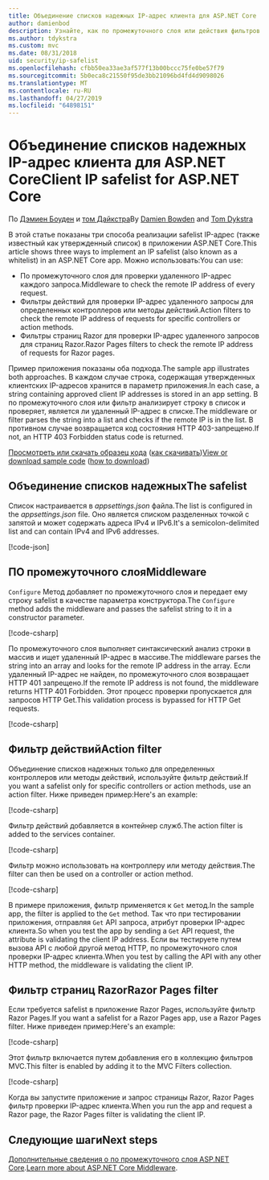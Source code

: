 ```yaml
---
title: Объединение списков надежных IP-адрес клиента для ASP.NET Core
author: damienbod
description: Узнайте, как по промежуточного слоя или действия фильтров для проверки IP-адресов на основе списка утвержденных IP-адреса записи.
ms.author: tdykstra
ms.custom: mvc
ms.date: 08/31/2018
uid: security/ip-safelist
ms.openlocfilehash: cfbb50ea33ae3af577f13b00bccc75fe0be57f79
ms.sourcegitcommit: 5b0eca8c21550f95de3bb21096bd4fd4d9098026
ms.translationtype: MT
ms.contentlocale: ru-RU
ms.lasthandoff: 04/27/2019
ms.locfileid: "64898151"
---
```

# <a name="client-ip-safelist-for-aspnet-core"></a><span data-ttu-id="c650b-103">Объединение списков надежных IP-адрес клиента для ASP.NET Core</span><span class="sxs-lookup"><span data-stu-id="c650b-103">Client IP safelist for ASP.NET Core</span></span>

<span data-ttu-id="c650b-104">По [Дэмиен Боуден](https://twitter.com/damien_bod) и [том Дайкстра](https://github.com/tdykstra)</span><span class="sxs-lookup"><span data-stu-id="c650b-104">By [Damien Bowden](https://twitter.com/damien_bod) and [Tom Dykstra](https://github.com/tdykstra)</span></span>
 
<span data-ttu-id="c650b-105">В этой статье показаны три способа реализации safelist IP-адрес (также известный как утвержденный список) в приложении ASP.NET Core.</span><span class="sxs-lookup"><span data-stu-id="c650b-105">This article shows three ways to implement an IP safelist (also known as a whitelist) in an ASP.NET Core app.</span></span> <span data-ttu-id="c650b-106">Можно использовать:</span><span class="sxs-lookup"><span data-stu-id="c650b-106">You can use:</span></span>

* <span data-ttu-id="c650b-107">По промежуточного слоя для проверки удаленного IP-адрес каждого запроса.</span><span class="sxs-lookup"><span data-stu-id="c650b-107">Middleware to check the remote IP address of every request.</span></span>
* <span data-ttu-id="c650b-108">Фильтры действий для проверки IP-адрес удаленного запросы для определенных контроллеров или методы действий.</span><span class="sxs-lookup"><span data-stu-id="c650b-108">Action filters to check the remote IP address of requests for specific controllers or action methods.</span></span>
* <span data-ttu-id="c650b-109">Фильтры страниц Razor для проверки IP-адрес удаленного запросов для страниц Razor.</span><span class="sxs-lookup"><span data-stu-id="c650b-109">Razor Pages filters to check the remote IP address of requests for Razor pages.</span></span>

<span data-ttu-id="c650b-110">Пример приложения показаны оба подхода.</span><span class="sxs-lookup"><span data-stu-id="c650b-110">The sample app illustrates both approaches.</span></span> <span data-ttu-id="c650b-111">В каждом случае строка, содержащая утвержденных клиентских IP-адресов хранится в параметр приложения.</span><span class="sxs-lookup"><span data-stu-id="c650b-111">In each case, a string containing approved client IP addresses is stored in an app setting.</span></span> <span data-ttu-id="c650b-112">В по промежуточного слоя или фильтр анализирует строку в список и проверяет, является ли удаленный IP-адрес в списке.</span><span class="sxs-lookup"><span data-stu-id="c650b-112">The middleware or filter parses the string into a list and  checks if the remote IP is in the list.</span></span> <span data-ttu-id="c650b-113">В противном случае возвращается код состояния HTTP 403-запрещено.</span><span class="sxs-lookup"><span data-stu-id="c650b-113">If not, an HTTP 403 Forbidden status code is returned.</span></span>

<span data-ttu-id="c650b-114">[Просмотреть или скачать образец кода](https://github.com/aspnet/AspNetCore.Docs/tree/master/aspnetcore/security/ip-safelist/samples/2.x/ClientIpAspNetCore) ([как скачивать](xref:index#how-to-download-a-sample))</span><span class="sxs-lookup"><span data-stu-id="c650b-114">[View or download sample code](https://github.com/aspnet/AspNetCore.Docs/tree/master/aspnetcore/security/ip-safelist/samples/2.x/ClientIpAspNetCore) ([how to download](xref:index#how-to-download-a-sample))</span></span>

## <a name="the-safelist"></a><span data-ttu-id="c650b-115">Объединение списков надежных</span><span class="sxs-lookup"><span data-stu-id="c650b-115">The safelist</span></span>

<span data-ttu-id="c650b-116">Список настраивается в *appsettings.json* файла.</span><span class="sxs-lookup"><span data-stu-id="c650b-116">The list is configured in the *appsettings.json* file.</span></span> <span data-ttu-id="c650b-117">Оно является списком разделенных точкой с запятой и может содержать адреса IPv4 и IPv6.</span><span class="sxs-lookup"><span data-stu-id="c650b-117">It's a semicolon-delimited list and can contain IPv4 and IPv6 addresses.</span></span>

[!code-json[](ip-safelist/samples/2.x/ClientIpAspNetCore/appsettings.json?highlight=2)]

## <a name="middleware"></a><span data-ttu-id="c650b-118">ПО промежуточного слоя</span><span class="sxs-lookup"><span data-stu-id="c650b-118">Middleware</span></span>

<span data-ttu-id="c650b-119">`Configure` Метод добавляет по промежуточного слоя и передает ему строку safelist в качестве параметра конструктора.</span><span class="sxs-lookup"><span data-stu-id="c650b-119">The `Configure` method adds the middleware and passes the safelist string to it in a constructor parameter.</span></span>

[!code-csharp[](ip-safelist/samples/2.x/ClientIpAspNetCore/Startup.cs?name=snippet_Configure&highlight=7)]

<span data-ttu-id="c650b-120">По промежуточного слоя выполняет синтаксический анализ строки в массив и ищет удаленный IP-адрес в массиве.</span><span class="sxs-lookup"><span data-stu-id="c650b-120">The middleware parses the string into an array and looks for the remote IP address in the array.</span></span> <span data-ttu-id="c650b-121">Если удаленный IP-адрес не найден, по промежуточного слоя возвращает HTTP 401 запрещено.</span><span class="sxs-lookup"><span data-stu-id="c650b-121">If the remote IP address is not found, the middleware returns HTTP 401 Forbidden.</span></span> <span data-ttu-id="c650b-122">Этот процесс проверки пропускается для запросов HTTP Get.</span><span class="sxs-lookup"><span data-stu-id="c650b-122">This validation process is bypassed for HTTP Get requests.</span></span>

[!code-csharp[](ip-safelist/samples/2.x/ClientIpAspNetCore/AdminSafeListMiddleware.cs?name=snippet_ClassOnly)]

## <a name="action-filter"></a><span data-ttu-id="c650b-123">Фильтр действий</span><span class="sxs-lookup"><span data-stu-id="c650b-123">Action filter</span></span>

<span data-ttu-id="c650b-124">Объединение списков надежных только для определенных контроллеров или методы действий, используйте фильтр действий.</span><span class="sxs-lookup"><span data-stu-id="c650b-124">If you want a safelist only for specific controllers or action methods, use an action filter.</span></span> <span data-ttu-id="c650b-125">Ниже приведен пример:</span><span class="sxs-lookup"><span data-stu-id="c650b-125">Here's an example:</span></span> 

[!code-csharp[](ip-safelist/samples/2.x/ClientIpAspNetCore/Filters/ClientIdCheckFilter.cs)]

<span data-ttu-id="c650b-126">Фильтр действий добавляется в контейнер служб.</span><span class="sxs-lookup"><span data-stu-id="c650b-126">The action filter is added to the services container.</span></span>

[!code-csharp[](ip-safelist/samples/2.x/ClientIpAspNetCore/Startup.cs?name=snippet_ConfigureServices&highlight=3)]

<span data-ttu-id="c650b-127">Фильтр можно использовать на контроллеру или методу действия.</span><span class="sxs-lookup"><span data-stu-id="c650b-127">The filter can then be used on a controller or action method.</span></span>

[!code-csharp[](ip-safelist/samples/2.x/ClientIpAspNetCore/Controllers/ValuesController.cs?name=snippet_Filter&highlight=1)]

<span data-ttu-id="c650b-128">В примере приложения, фильтр применяется к `Get` метод.</span><span class="sxs-lookup"><span data-stu-id="c650b-128">In the sample app, the filter is applied to the `Get` method.</span></span> <span data-ttu-id="c650b-129">Так что при тестировании приложения, отправляя `Get` API запроса, атрибут проверки IP-адрес клиента.</span><span class="sxs-lookup"><span data-stu-id="c650b-129">So when you test the app by sending a `Get` API request, the attribute is validating the client IP address.</span></span> <span data-ttu-id="c650b-130">Если вы тестируете путем вызова API с любой другой метод HTTP, по промежуточного слоя проверки IP-адрес клиента.</span><span class="sxs-lookup"><span data-stu-id="c650b-130">When you test by calling the API with any other HTTP method, the middleware is validating the client IP.</span></span>

## <a name="razor-pages-filter"></a><span data-ttu-id="c650b-131">Фильтр страниц Razor</span><span class="sxs-lookup"><span data-stu-id="c650b-131">Razor Pages filter</span></span> 

<span data-ttu-id="c650b-132">Если требуется safelist в приложение Razor Pages, используйте фильтр Razor Pages.</span><span class="sxs-lookup"><span data-stu-id="c650b-132">If you want a safelist for a Razor Pages app, use a Razor Pages filter.</span></span> <span data-ttu-id="c650b-133">Ниже приведен пример:</span><span class="sxs-lookup"><span data-stu-id="c650b-133">Here's an example:</span></span> 

[!code-csharp[](ip-safelist/samples/2.x/ClientIpAspNetCore/Filters/ClientIdCheckPageFilter.cs)]

<span data-ttu-id="c650b-134">Этот фильтр включается путем добавления его в коллекцию фильтров MVC.</span><span class="sxs-lookup"><span data-stu-id="c650b-134">This filter is enabled by adding it to the MVC Filters collection.</span></span>

[!code-csharp[](ip-safelist/samples/2.x/ClientIpAspNetCore/Startup.cs?name=snippet_ConfigureServices&highlight=7-9)]

<span data-ttu-id="c650b-135">Когда вы запустите приложение и запрос страницы Razor, Razor Pages фильтр проверки IP-адрес клиента.</span><span class="sxs-lookup"><span data-stu-id="c650b-135">When you run the app and request a Razor page, the Razor Pages filter is validating the client IP.</span></span>

## <a name="next-steps"></a><span data-ttu-id="c650b-136">Следующие шаги</span><span class="sxs-lookup"><span data-stu-id="c650b-136">Next steps</span></span>

<span data-ttu-id="c650b-137">[Дополнительные сведения о по промежуточного слоя ASP.NET Core](xref:fundamentals/middleware/index).</span><span class="sxs-lookup"><span data-stu-id="c650b-137">[Learn more about ASP.NET Core Middleware](xref:fundamentals/middleware/index).</span></span>
